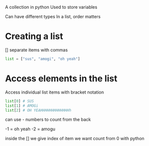 A collection in python
Used to store variables

Can have different types
In a list, order matters

# Creating a list
\[]
separate items with commas
```python
list = ["sus", "amogi", "oh yeah"]
```


# Access elements in the list

Access individual list items with bracket notation
```python
list[0] # SUS
list[1] # AMOGi
list[2] # OH YEAHHHHHHHHHHHHHh
```
can use - numbers to count from the back

-1 = oh yeah
-2 = amogu

inside the [] we give index of item we want
count from 0 with python